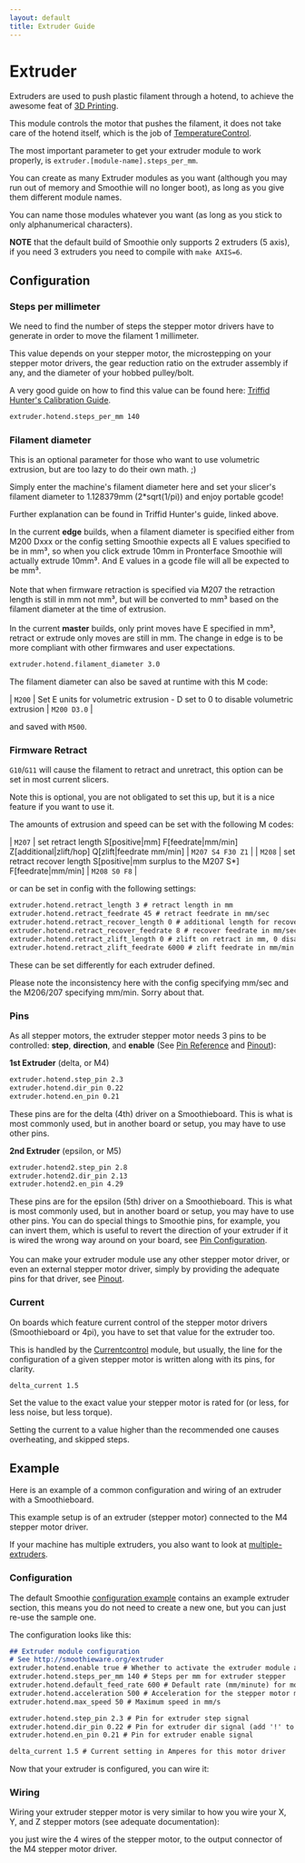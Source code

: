 ```yaml
---
layout: default
title: Extruder Guide
---
```


# Extruder

Extruders are used to push plastic filament through a hotend, to achieve the awesome feat of [3D Printing](http://en.wikipedia.org/wiki/3D_printing).

This module controls the motor that pushes the filament, it does not take care of the hotend itself, which is the job of [TemperatureControl](temperature-control).

The most important parameter to get your extruder module to work properly, is `extruder.[module-name].steps_per_mm`.

You can create as many Extruder modules as you want (although you may run out of memory and Smoothie will no longer boot), as long as you give them different module names.

You can name those modules whatever you want (as long as you stick to only alphanumerical characters).

<sl-alert variant="neutral" open>
  <sl-icon slot="icon" name="info-circle"></sl-icon>
  <strong>NOTE</strong> that the default build of Smoothie only supports 2 extruders (5 axis), if you need 3 extruders you need to compile with <code>make AXIS=6</code>.
</sl-alert>

## Configuration

### Steps per millimeter

We need to find the number of steps the stepper motor drivers have to generate in order to move the filament 1 millimeter.

This value depends on your stepper motor, the microstepping on your stepper motor drivers, the gear reduction ratio on the extruder assembly if any, and the diameter of your hobbed pulley/bolt.

A very good guide on how to find this value can be found here: [Triffid Hunter's Calibration Guide](http://reprap.org/wiki/Triffid_Hunter%27s_Calibration_Guide#E_steps).

```markdown
extruder.hotend.steps_per_mm 140
```

### Filament diameter

This is an optional parameter for those who want to use volumetric extrusion, but are too lazy to do their own math. ;)

Simply enter the machine's filament diameter here and set your slicer's filament diameter to 1.128379mm (2*sqrt(1/pi)) and enjoy portable gcode!

Further explanation can be found in Triffid Hunter's guide, linked above.

<sl-alert variant="warning" open>
  <sl-icon slot="icon" name="exclamation-triangle"></sl-icon>
  In the current <strong>edge</strong> builds, when a filament diameter is specified either from M200 Dxxx or the config setting Smoothie expects all E values specified to be in mm³, so when you click extrude 10mm in Pronterface Smoothie will actually extrude 10mm³. And E values in a gcode file will all be expected to be mm³.
  <br><br>
  Note that when firmware retraction is specified via M207 the retraction length is still in mm not mm³, but will be converted to mm³ based on the filament diameter at the time of extrusion.
  <br><br>
  In the current <strong>master</strong> builds, only print moves have E specified in mm³, retract or extrude only moves are still in mm. The change in edge is to be more compliant with other firmwares and user expectations.
</sl-alert>

```markdown
extruder.hotend.filament_diameter 3.0
```

The filament diameter can also be saved at runtime with this M code:

| `M200` | Set E units for volumetric extrusion - D<filament diameter> set to 0 to disable volumetric extrusion | `M200 D3.0` |

and saved with `M500`.

### Firmware Retract

`G10`/`G11` will cause the filament to retract and unretract, this option can be set in most current slicers.

Note this is optional, you are not obligated to set this up, but it is a nice feature if you want to use it.

The amounts of extrusion and speed can be set with the following M codes:

| `M207` | set retract length S[positive\|mm] F[feedrate\|mm/min] Z[additional\|zlift/hop] Q[zlift\|feedrate mm/min] | `M207 S4 F30 Z1` |
| `M208` | set retract recover length S[positive\|mm surplus to the M207 S*] F[feedrate\|mm/min] | `M208 S0 F8` |

or can be set in config with the following settings:

```markdown
extruder.hotend.retract_length 3 # retract length in mm
extruder.hotend.retract_feedrate 45 # retract feedrate in mm/sec
extruder.hotend.retract_recover_length 0 # additional length for recover
extruder.hotend.retract_recover_feedrate 8 # recover feedrate in mm/sec (should be less than retract feedrate)
extruder.hotend.retract_zlift_length 0 # zlift on retract in mm, 0 disables
extruder.hotend.retract_zlift_feedrate 6000 # zlift feedrate in mm/min (Note mm/min NOT mm/sec)
```

These can be set differently for each extruder defined.

<sl-alert variant="warning" open>
  <sl-icon slot="icon" name="exclamation-triangle"></sl-icon>
  Please note the inconsistency here with the config specifying mm/sec and the M206/207 specifying mm/min. Sorry about that.
</sl-alert>

### Pins

As all stepper motors, the extruder stepper motor needs 3 pins to be controlled: **step**, **direction**, and **enable** (See [Pin Reference](http://smoothieware.org/lpc1769-pin-usage) and [Pinout](pinout)):

**1st Extruder** (delta, or M4)

```markdown
extruder.hotend.step_pin 2.3
extruder.hotend.dir_pin 0.22
extruder.hotend.en_pin 0.21
```

<sl-alert variant="warning" open>
  <sl-icon slot="icon" name="exclamation-triangle"></sl-icon>
  These pins are for the delta (4th) driver on a Smoothieboard. This is what is most commonly used, but in another board or setup, you may have to use other pins.
</sl-alert>

**2nd Extruder** (epsilon, or M5)

```markdown
extruder.hotend2.step_pin 2.8
extruder.hotend2.dir_pin 2.13
extruder.hotend2.en_pin 4.29
```

<sl-alert variant="warning" open>
  <sl-icon slot="icon" name="exclamation-triangle"></sl-icon>
  These pins are for the epsilon (5th) driver on a Smoothieboard. This is what is most commonly used, but in another board or setup, you may have to use other pins.
</sl-alert>

<sl-alert variant="primary" open>
  <sl-icon slot="icon" name="lightbulb"></sl-icon>
  You can do special things to Smoothie pins, for example, you can invert them, which is useful to revert the direction of your extruder if it is wired the wrong way around on your board, see <a href="pin-configuration">Pin Configuration</a>.
  <br><br>
  You can make your extruder module use any other stepper motor driver, or even an external stepper motor driver, simply by providing the adequate pins for that driver, see <a href="pinout">Pinout</a>.
</sl-alert>

### Current

On boards which feature current control of the stepper motor drivers (Smoothieboard or 4pi), you have to set that value for the extruder too.

This is handled by the [Currentcontrol](currentcontrol) module, but usually, the line for the configuration of a given stepper motor is written along with its pins, for clarity.

```markdown
delta_current 1.5
```

Set the value to the exact value your stepper motor is rated for (or less, for less noise, but less torque).

Setting the current to a value higher than the recommended one causes overheating, and skipped steps.

## Example

Here is an example of a common configuration and wiring of an extruder with a Smoothieboard.

This example setup is of an extruder (stepper motor) connected to the M4 stepper motor driver.

If your machine has multiple extruders, you also want to look at [multiple-extruders](multiple-extruders).

### Configuration

The default Smoothie [configuration example](configuring-smoothie) contains an example extruder section, this means you do not need to create a new one, but you can just re-use the sample one.

The configuration looks like this:

```markdown
## Extruder module configuration
# See http://smoothieware.org/extruder
extruder.hotend.enable true # Whether to activate the extruder module at all. All configuration is ignored if false
extruder.hotend.steps_per_mm 140 # Steps per mm for extruder stepper
extruder.hotend.default_feed_rate 600 # Default rate (mm/minute) for moves where only the extruder moves
extruder.hotend.acceleration 500 # Acceleration for the stepper motor mm/sec²
extruder.hotend.max_speed 50 # Maximum speed in mm/s

extruder.hotend.step_pin 2.3 # Pin for extruder step signal
extruder.hotend.dir_pin 0.22 # Pin for extruder dir signal (add '!' to reverse direction)
extruder.hotend.en_pin 0.21 # Pin for extruder enable signal

delta_current 1.5 # Current setting in Amperes for this motor driver
```

Now that your extruder is configured, you can wire it:

### Wiring

Wiring your extruder stepper motor is very similar to how you wire your X, Y, and Z stepper motors (see adequate documentation):

you just wire the 4 wires of the stepper motor, to the output connector of the M4 stepper motor driver.

